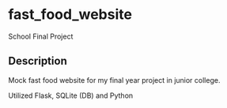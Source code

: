 # fast_food_website
School Final Project

## Description

Mock fast food website for my final year project in junior college. 

Utilized Flask, SQLite (DB) and Python
